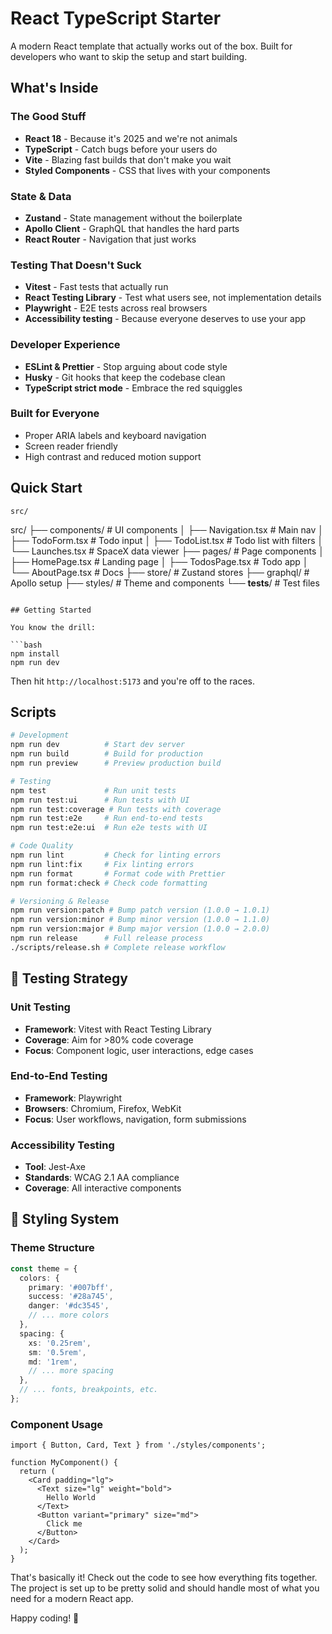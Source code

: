 # React TypeScript Starter

A modern React template that actually works out of the box. Built for developers who want to skip the setup and start building.

## What's Inside

### The Good Stuff

- **React 18** - Because it's 2025 and we're not animals
- **TypeScript** - Catch bugs before your users do
- **Vite** - Blazing fast builds that don't make you wait
- **Styled Components** - CSS that lives with your components

### State & Data

- **Zustand** - State management without the boilerplate
- **Apollo Client** - GraphQL that handles the hard parts
- **React Router** - Navigation that just works

### Testing That Doesn't Suck

- **Vitest** - Fast tests that actually run
- **React Testing Library** - Test what users see, not implementation details
- **Playwright** - E2E tests across real browsers
- **Accessibility testing** - Because everyone deserves to use your app

### Developer Experience

- **ESLint & Prettier** - Stop arguing about code style
- **Husky** - Git hooks that keep the codebase clean
- **TypeScript strict mode** - Embrace the red squiggles

### Built for Everyone

- Proper ARIA labels and keyboard navigation
- Screen reader friendly
- High contrast and reduced motion support

## Quick Start

```
src/
```

src/
├── components/ # UI components
│ ├── Navigation.tsx # Main nav
│ ├── TodoForm.tsx # Todo input
│ ├── TodoList.tsx # Todo list with filters
│ └── Launches.tsx # SpaceX data viewer
├── pages/ # Page components
│ ├── HomePage.tsx # Landing page
│ ├── TodosPage.tsx # Todo app
│ └── AboutPage.tsx # Docs
├── store/ # Zustand stores
├── graphql/ # Apollo setup
├── styles/ # Theme and components
└── **tests**/ # Test files

````

## Getting Started

You know the drill:

```bash
npm install
npm run dev
````

Then hit `http://localhost:5173` and you're off to the races.

## Scripts

```bash
# Development
npm run dev          # Start dev server
npm run build        # Build for production
npm run preview      # Preview production build

# Testing
npm test             # Run unit tests
npm run test:ui      # Run tests with UI
npm run test:coverage # Run tests with coverage
npm run test:e2e     # Run end-to-end tests
npm run test:e2e:ui  # Run e2e tests with UI

# Code Quality
npm run lint         # Check for linting errors
npm run lint:fix     # Fix linting errors
npm run format       # Format code with Prettier
npm run format:check # Check code formatting

# Versioning & Release
npm run version:patch # Bump patch version (1.0.0 → 1.0.1)
npm run version:minor # Bump minor version (1.0.0 → 1.1.0)
npm run version:major # Bump major version (1.0.0 → 2.0.0)
npm run release      # Full release process
./scripts/release.sh # Complete release workflow
```

## 🧪 Testing Strategy

### Unit Testing

- **Framework**: Vitest with React Testing Library
- **Coverage**: Aim for >80% code coverage
- **Focus**: Component logic, user interactions, edge cases

### End-to-End Testing

- **Framework**: Playwright
- **Browsers**: Chromium, Firefox, WebKit
- **Focus**: User workflows, navigation, form submissions

### Accessibility Testing

- **Tool**: Jest-Axe
- **Standards**: WCAG 2.1 AA compliance
- **Coverage**: All interactive components

## 🎨 Styling System

### Theme Structure

```typescript
const theme = {
  colors: {
    primary: '#007bff',
    success: '#28a745',
    danger: '#dc3545',
    // ... more colors
  },
  spacing: {
    xs: '0.25rem',
    sm: '0.5rem',
    md: '1rem',
    // ... more spacing
  },
  // ... fonts, breakpoints, etc.
};
```

### Component Usage

```tsx
import { Button, Card, Text } from './styles/components';

function MyComponent() {
  return (
    <Card padding="lg">
      <Text size="lg" weight="bold">
        Hello World
      </Text>
      <Button variant="primary" size="md">
        Click me
      </Button>
    </Card>
  );
}
```

That's basically it! Check out the code to see how everything fits together. The project is set up to be pretty solid and should handle most of what you need for a modern React app.

Happy coding! 🚀
